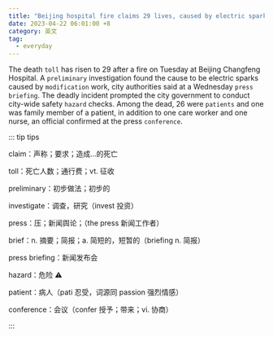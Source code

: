 ```yaml
---
title: "Beijing hospital fire claims 29 lives, caused by electric sparks"
date: 2023-04-22 06:01:00 +8
category: 英文
tag:
  - everyday
---
```


The death `toll` has risen to 29 after a fire on Tuesday at Beijing Changfeng Hospital. A `preliminary` investigation found the cause to be electric sparks caused by `modification` work, city authorities said at a Wednesday `press briefing`. The deadly incident prompted the city government to conduct city-wide safety `hazard` checks. Among the dead, 26 were `patients` and one was family member of a patient, in addition to one care worker and one nurse, an official confirmed at the press `conference`.

::: tip tips

claim：声称；要求；造成...的死亡

toll：死亡人数；通行费；vt. 征收

preliminary：初步做法；初步的

investigate：调查，研究（invest 投资）

press：压；新闻舆论；（the press 新闻工作者）

brief：n. 摘要；简报；a. 简短的，短暂的（briefing n. 简报）

press briefing：新闻发布会

hazard：危险 ⚠️

patient：病人（pati 忍受，词源同 passion 强烈情感）

conference：会议（confer 授予；带来；vi. 协商）

:::
